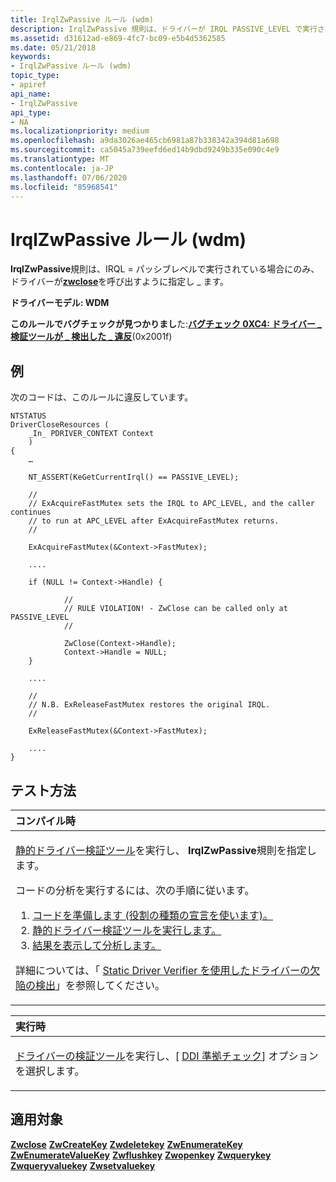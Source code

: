 ```yaml
---
title: IrqlZwPassive ルール (wdm)
description: IrqlZwPassive 規則は、ドライバーが IRQL PASSIVE_LEVEL で実行されている場合にのみ ZwClose を呼び出すように指定します。
ms.assetid: d31612ad-e869-4fc7-bc09-e5b4d5362585
ms.date: 05/21/2018
keywords:
- IrqlZwPassive ルール (wdm)
topic_type:
- apiref
api_name:
- IrqlZwPassive
api_type:
- NA
ms.localizationpriority: medium
ms.openlocfilehash: a9da3026ae465cb6981a87b338342a394d81a698
ms.sourcegitcommit: ca5045a739eefd6ed14b9dbd9249b335e090c4e9
ms.translationtype: MT
ms.contentlocale: ja-JP
ms.lasthandoff: 07/06/2020
ms.locfileid: "85968541"
---
```

# <a name="irqlzwpassive-rule-wdm"></a>IrqlZwPassive ルール (wdm)


**IrqlZwPassive**規則は、IRQL = パッシブレベルで実行されている場合にのみ、ドライバーが[**zwclose**](https://docs.microsoft.com/windows-hardware/drivers/ddi/ntifs/nf-ntifs-ntclose)を呼び出すように指定し \_ ます。

**ドライバーモデル: WDM**

**このルールでバグチェックが見つかりまし**た:[**バグチェック 0XC4: ドライバー \_ 検証ツールが \_ 検出した \_ 違反**](https://docs.microsoft.com/windows-hardware/drivers/debugger/bug-check-0xc4--driver-verifier-detected-violation)(0x2001f)


<a name="example"></a>例
-------

次のコードは、このルールに違反しています。

``` syntax
NTSTATUS 
DriverCloseResources (
    _In_ PDRIVER_CONTEXT Context
    )
{
    …

    NT_ASSERT(KeGetCurrentIrql() == PASSIVE_LEVEL);

    //
    // ExAcquireFastMutex sets the IRQL to APC_LEVEL, and the caller continues 
    // to run at APC_LEVEL after ExAcquireFastMutex returns.
    //
  
    ExAcquireFastMutex(&Context->FastMutex);
    
    ....
    
    if (NULL != Context->Handle) {

            //
            // RULE VIOLATION! - ZwClose can be called only at PASSIVE_LEVEL 
            //
            
            ZwClose(Context->Handle);      
            Context->Handle = NULL;
    }
    
    ....

    //
    // N.B. ExReleaseFastMutex restores the original IRQL.
    //
     
    ExReleaseFastMutex(&Context->FastMutex);
    
    ....
}
```

<a name="how-to-test"></a>テスト方法
-----------

<table>
<colgroup>
<col width="100%" />
</colgroup>
<thead>
<tr class="header">
<th align="left">コンパイル時</th>
</tr>
</thead>
<tbody>
<tr class="odd">
<td align="left"><p><a href="https://docs.microsoft.com/windows-hardware/drivers/devtest/static-driver-verifier" data-raw-source="[Static Driver Verifier](https://docs.microsoft.com/windows-hardware/drivers/devtest/static-driver-verifier)">静的ドライバー検証ツール</a>を実行し、 <strong>IrqlZwPassive</strong>規則を指定します。</p>
コードの分析を実行するには、次の手順に従います。
<ol>
<li><a href="https://docs.microsoft.com/windows-hardware/drivers/devtest/using-static-driver-verifier-to-find-defects-in-drivers#preparing-your-source-code" data-raw-source="[Prepare your code (use role type declarations).](https://docs.microsoft.com/windows-hardware/drivers/devtest/using-static-driver-verifier-to-find-defects-in-drivers#preparing-your-source-code)">コードを準備します (役割の種類の宣言を使います)。</a></li>
<li><a href="https://docs.microsoft.com/windows-hardware/drivers/devtest/using-static-driver-verifier-to-find-defects-in-drivers#running-static-driver-verifier" data-raw-source="[Run Static Driver Verifier.](https://docs.microsoft.com/windows-hardware/drivers/devtest/using-static-driver-verifier-to-find-defects-in-drivers#running-static-driver-verifier)">静的ドライバー検証ツールを実行します。</a></li>
<li><a href="https://docs.microsoft.com/windows-hardware/drivers/devtest/using-static-driver-verifier-to-find-defects-in-drivers#viewing-and-analyzing-the-results" data-raw-source="[View and analyze the results.](https://docs.microsoft.com/windows-hardware/drivers/devtest/using-static-driver-verifier-to-find-defects-in-drivers#viewing-and-analyzing-the-results)">結果を表示して分析します。</a></li>
</ol>
<p>詳細については、「 <a href="https://docs.microsoft.com/windows-hardware/drivers/devtest/using-static-driver-verifier-to-find-defects-in-drivers" data-raw-source="[Using Static Driver Verifier to Find Defects in Drivers](https://docs.microsoft.com/windows-hardware/drivers/devtest/using-static-driver-verifier-to-find-defects-in-drivers)">Static Driver Verifier を使用したドライバーの欠陥の検出</a>」を参照してください。</p></td>
</tr>
</tbody>
</table>

<table>
<colgroup>
<col width="100%" />
</colgroup>
<thead>
<tr class="header">
<th align="left">実行時</th>
</tr>
</thead>
<tbody>
<tr class="odd">
<td align="left"><p><a href="https://docs.microsoft.com/windows-hardware/drivers/devtest/driver-verifier" data-raw-source="[Driver Verifier](https://docs.microsoft.com/windows-hardware/drivers/devtest/driver-verifier)">ドライバーの検証ツール</a>を実行し、[ <a href="https://docs.microsoft.com/windows-hardware/drivers/devtest/ddi-compliance-checking" data-raw-source="[DDI compliance checking](https://docs.microsoft.com/windows-hardware/drivers/devtest/ddi-compliance-checking)">DDI 準拠チェック</a>] オプションを選択します。</p></td>
</tr>
</tbody>
</table>

 

<a name="applies-to"></a>適用対象
----------

[**Zwclose**](https://docs.microsoft.com/windows-hardware/drivers/ddi/ntifs/nf-ntifs-ntclose) 
[**ZwCreateKey**](https://docs.microsoft.com/windows-hardware/drivers/ddi/wdm/nf-wdm-zwcreatekey) 
[**Zwdeletekey**](https://docs.microsoft.com/windows-hardware/drivers/ddi/wdm/nf-wdm-zwdeletekey) 
[**ZwEnumerateKey**](https://docs.microsoft.com/windows-hardware/drivers/ddi/wdm/nf-wdm-zwenumeratekey) 
[**ZwEnumerateValueKey**](https://docs.microsoft.com/windows-hardware/drivers/ddi/wdm/nf-wdm-zwenumeratevaluekey) 
[**Zwflushkey**](https://docs.microsoft.com/windows-hardware/drivers/ddi/wdm/nf-wdm-zwflushkey) 
[**Zwopenkey**](https://docs.microsoft.com/windows-hardware/drivers/ddi/wdm/nf-wdm-zwopenkey) 
[**Zwquerykey**](https://docs.microsoft.com/windows-hardware/drivers/ddi/wdm/nf-wdm-zwquerykey) 
[**Zwqueryvaluekey**](https://docs.microsoft.com/windows-hardware/drivers/ddi/wdm/nf-wdm-zwqueryvaluekey) 
[**Zwsetvaluekey**](https://docs.microsoft.com/windows-hardware/drivers/ddi/wdm/nf-wdm-zwsetvaluekey)
 

 





